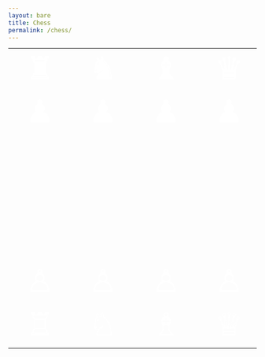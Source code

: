 ```yaml
---
layout: bare
title: Chess
permalink: /chess/
---
```


<script src="/js/2kchess.js"></script>


</script>

<style>


body { overflow: hidden; }

p span { white-space:nowrap }
a { color:#385bc2; text-decoration:none }
a:hover { color:#b53b3b }

table { width: 100% }
td {
	min-width: 1em;
	width: 1em;
	max-width: 1em;
	min-height: 1em;
	height: 1em;
	max-height: 1em;
	overflow:hidden;
	font:3em/1 "MS Gothic","Segoe UI Symbol","DejaVu Sans";
	color: white;
	text-shadow: 0px 0px 2px #ffffff;
	background: url("/rsc/tech.png");
	background-repeat: repeat-x repeat-y;
	background-size: cover;
	background-position: center;
	text-align:center;
}

tr:nth-child(odd) td:nth-child(even), tr:nth-child(even) td:nth-child(odd) { background: url("/rsc/dark-tex.png");
}

table { margin-top:.25em }
td { font-size:4em; cursor:pointer }
td[lang='0'] { outline:thin solid #a00; color:#800 }

@media (max-width:40em) {
   body { width:100% }
   p#menu small { display:none }
   div#info { margin-left:.5em; margin-right:.5em }
}
</style>



<table>
<tr><td onclick="V(21)" id="21">♜<td onclick="V(22)" id="22">♞<td onclick="V(23)" id="23">♝<td onclick="V(24)" id="24">♛<td onclick="V(25)" id="25">♚<td onclick="V(26)" id="26">♝<td onclick="V(27)" id="27">♞<td onclick="V(28)" id="28">♜<tr><td onclick="V(31)" id="31">♟<td onclick="V(32)" id="32">♟<td onclick="V(33)" id="33">♟<td onclick="V(34)" id="34">♟<td onclick="V(35)" id="35">♟<td onclick="V(36)" id="36">♟<td onclick="V(37)" id="37">♟<td onclick="V(38)" id="38">♟<tr><td onclick="V(41)" id="41"><td onclick="V(42)" id="42"><td onclick="V(43)" id="43"><td onclick="V(44)" id="44"><td onclick="V(45)" id="45"><td onclick="V(46)" id="46"><td onclick="V(47)" id="47"><td onclick="V(48)" id="48"><tr><td onclick="V(51)" id="51"><td onclick="V(52)" id="52"><td onclick="V(53)" id="53"><td onclick="V(54)" id="54"><td onclick="V(55)" id="55"><td onclick="V(56)" id="56"><td onclick="V(57)" id="57"><td onclick="V(58)" id="58"><tr><td onclick="V(61)" id="61"><td onclick="V(62)" id="62"><td onclick="V(63)" id="63"><td onclick="V(64)" id="64"><td onclick="V(65)" id="65"><td onclick="V(66)" id="66"><td onclick="V(67)" id="67"><td onclick="V(68)" id="68"><tr><td onclick="V(71)" id="71"><td onclick="V(72)" id="72"><td onclick="V(73)" id="73"><td onclick="V(74)" id="74"><td onclick="V(75)" id="75"><td onclick="V(76)" id="76"><td onclick="V(77)" id="77"><td onclick="V(78)" id="78"><tr><td onclick="V(81)" id="81">♙<td onclick="V(82)" id="82">♙<td onclick="V(83)" id="83">♙<td onclick="V(84)" id="84">♙<td onclick="V(85)" id="85">♙<td onclick="V(86)" id="86">♙<td onclick="V(87)" id="87">♙<td onclick="V(88)" id="88">♙<tr><td onclick="V(91)" id="91">♖<td onclick="V(92)" id="92">♘<td onclick="V(93)" id="93">♗<td onclick="V(94)" id="94">♕<td onclick="V(95)" id="95">♔<td onclick="V(96)" id="96">♗<td onclick="V(97)" id="97">♘<td onclick="V(98)" id="98">♖</table>